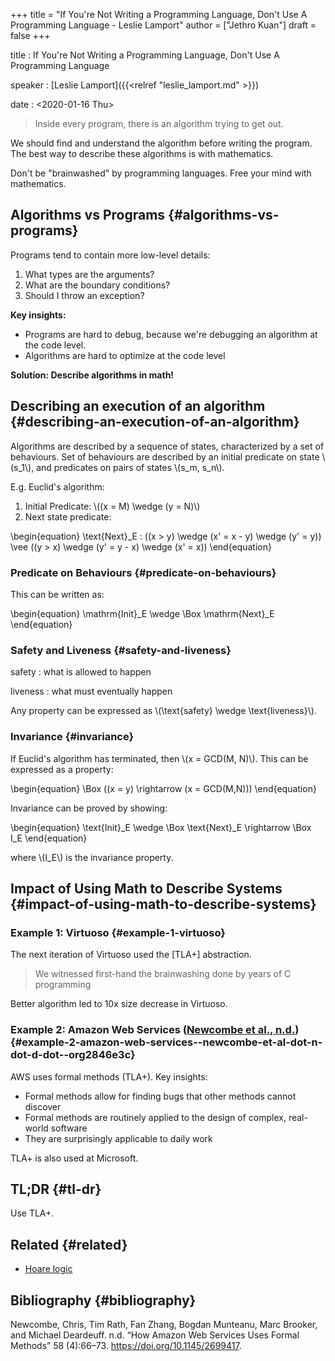 +++
title = "If You're Not Writing a Programming Language, Don't Use A Programming Language - Leslie Lamport"
author = ["Jethro Kuan"]
draft = false
+++

title
: If You're Not Writing a Programming Language, Don't Use A Programming Language

speaker
: [Leslie Lamport]({{<relref "leslie_lamport.md" >}})

date
: <span class="timestamp-wrapper"><span class="timestamp">&lt;2020-01-16 Thu&gt;</span></span>

> Inside every program, there is an algorithm trying to get out.

We should find and understand the algorithm before writing the
program. The best way to describe these algorithms is with mathematics.

Don't be "brainwashed" by programming languages. Free your mind with mathematics.

## Algorithms vs Programs {#algorithms-vs-programs}

Programs tend to contain more low-level details:

1.  What types are the arguments?
2.  What are the boundary conditions?
3.  Should I throw an exception?

**Key insights:**

- Programs are hard to debug, because we're debugging an algorithm at
  the code level.
- Algorithms are hard to optimize at the code level

**Solution: Describe algorithms in math!**

## Describing an execution of an algorithm {#describing-an-execution-of-an-algorithm}

Algorithms are described by a sequence of states, characterized by a
set of behaviours. Set of behaviours are described by an initial
predicate on state \\(s_1\\), and predicates on pairs of states \\(s_m,
s_n\\).

E.g. Euclid's algorithm:

1.  Initial Predicate: \\((x = M) \wedge (y = N)\\)
2.  Next state predicate:

\begin{equation}
\text{Next}\_E : ((x > y) \wedge (x' = x - y) \wedge (y' = y)) \vee
((y > x) \wedge (y' = y - x) \wedge (x' = x))
\end{equation}

### Predicate on Behaviours {#predicate-on-behaviours}

This can be written as:

\begin{equation}
\mathrm{Init}\_E \wedge \Box \mathrm{Next}\_E
\end{equation}

### Safety and Liveness {#safety-and-liveness}

safety
: what is allowed to happen

liveness
: what must eventually happen

Any property can be expressed as \\(\text{safety} \wedge
\text{liveness}\\).

### Invariance {#invariance}

If Euclid's algorithm has terminated, then \\(x = GCD(M, N)\\). This can
be expressed as a property:

\begin{equation}
\Box ((x = y) \rightarrow (x = GCD(M,N)))
\end{equation}

Invariance can be proved by showing:

\begin{equation}
\text{Init}\_E \wedge \Box \text{Next}\_E \rightarrow \Box I_E
\end{equation}

where \\(I_E\\) is the invariance property.

## Impact of Using Math to Describe Systems {#impact-of-using-math-to-describe-systems}

### Example 1: Virtuoso {#example-1-virtuoso}

The next iteration of Virtuoso used the [TLA+] abstraction.

> We witnessed first-hand the brainwashing done by years of C programming

Better algorithm led to 10x size decrease in Virtuoso.

### Example 2: Amazon Web Services ([Newcombe et al., n.d.](#org2846e3c)) {#example-2-amazon-web-services--newcombe-et-al-dot-n-dot-d-dot--org2846e3c}

AWS uses formal methods (TLA+). Key insights:

- Formal methods allow for finding bugs that other methods cannot discover
- Formal methods are routinely applied to the design of complex,
  real-world software
- They are surprisingly applicable to daily work

TLA+ is also used at Microsoft.

## TL;DR {#tl-dr}

Use TLA+.

## Related {#related}

- [Hoare logic](https://en.wikipedia.org/wiki/Hoare%5Flogic)

## Bibliography {#bibliography}

<a id="org2846e3c"></a>Newcombe, Chris, Tim Rath, Fan Zhang, Bogdan Munteanu, Marc Brooker, and Michael Deardeuff. n.d. “How Amazon Web Services Uses Formal Methods” 58 (4):66–73. <https://doi.org/10.1145/2699417>.
